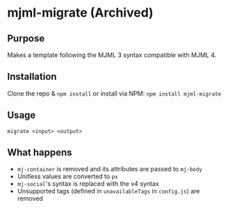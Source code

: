 # mjml-migrate (Archived)

## Purpose

Makes a template following the MJML 3 syntax compatible with MJML 4.

## Installation

Clone the repo & `npm install` or install via NPM: `npm install mjml-migrate`

## Usage

`migrate <input> <output>`

## What happens

* `mj-container` is removed and its attributes are passed to `mj-body`
* Unitless values are converted to `px`
* `mj-social`'s syntax is replaced with the v4 syntax
* Unsupported tags (defined in `unavailableTags` in `config.js`) are removed

